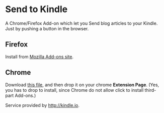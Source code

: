 Send to Kindle
==============

A Chrome/Firefox Add-on which let you Send blog articles to your Kindle.  
Just by pushing a button in the browser.


Firefox
-------

Install from [Mozilla Add-ons site](https://addons.mozilla.org/en-US/firefox/addon/send-to-kindle-by-kindleio/).

Chrome
------

Download [this file](https://raw.github.com/mitnk/sendtokindle/master/send_to_kindle.crx), and then drop it on your chrome **Extension Page**. (Yes, you has to drop to install, since Chrome do not allow click to install third-part Add-ons.)


Service provided by <http://kindle.io>.
